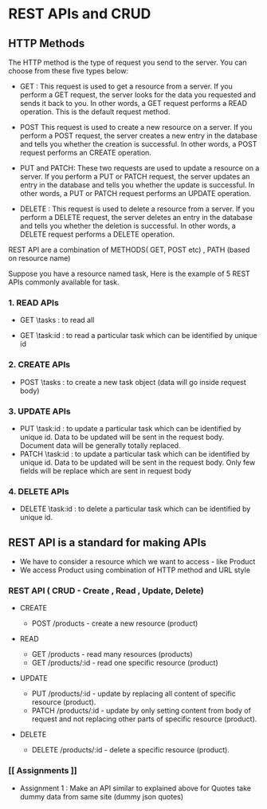 # REST APIs and CRUD

## HTTP Methods

The HTTP method is the type of request you send to the server. You can choose from these five types below:

* GET : This request is used to get a resource from a server. If you perform a GET request, the server looks for the data you requested and sends it back to you. In other words, a GET request performs a READ operation. This is the default request method.

* POST This request is used to create a new resource on a server. If you perform a POST request, the server creates a new entry in the database and tells you whether the creation is successful. In other words, a POST request performs an CREATE operation.

* PUT and PATCH: These two requests are used to update a resource on a server. If you perform a PUT or PATCH request, the server updates an entry in the database and tells you whether the update is successful. In other words, a PUT or PATCH request performs an UPDATE operation.

* DELETE : This request is used to delete a resource from a server. If you perform a DELETE request, the server deletes an entry in the database and tells you whether the deletion is successful. In other words, a DELETE request performs a DELETE operation.

REST API are a combination of METHODS( GET, POST etc) , PATH (based on resource name)

Suppose you have a resource named task, Here is the example of 5 REST APIs commonly available for task.

### 1. READ APIs

* GET \tasks : to read all

* GET \task\:id : to read a particular task which can be identified by unique id

### 2. CREATE APIs

* POST \tasks : to create a new task object (data will go inside request body)

### 3. UPDATE APIs

* PUT \task\:id : to update a particular task which can be identified by unique id. Data to be updated will be sent in the request body. Document data will be generally totally replaced.
* PATCH \task\:id : to update a particular task which can be identified by unique id. Data to be updated will be sent in the request body. Only few fields will be replace which are sent in request body

### 4. DELETE APIs

* DELETE \task\:id : to delete a particular task which can be identified by unique id.

## REST API is a standard for making APIs

* We have to consider a resource which we want to access - like Product
* We access Product using combination of HTTP method and URL style

### REST API ( CRUD - Create , Read , Update, Delete)

* CREATE

  * POST /products - create a new resource (product)

* READ

  * GET /products - read many resources (products)
  * GET /products/:id - read one specific resource (product)

* UPDATE

  * PUT /products/:id - update by replacing all content of specific resource (product).
  * PATCH /products/:id - update by only setting content from body of request and not replacing other parts of specific resource (product).

* DELETE

  * DELETE /products/:id - delete a specific resource (product).

### [[ Assignments ]]

* Assignment 1 : Make an API similar to explained above for Quotes take dummy data from same site (dummy json quotes)
